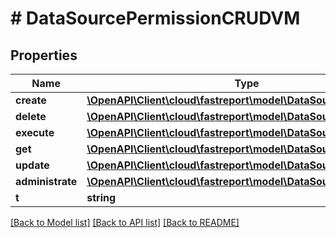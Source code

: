 # # DataSourcePermissionCRUDVM

## Properties

Name | Type | Description | Notes
------------ | ------------- | ------------- | -------------
**create** | [**\OpenAPI\Client\cloud\fastreport\model\DataSourceCreate**](DataSourceCreate.md) |  | [optional]
**delete** | [**\OpenAPI\Client\cloud\fastreport\model\DataSourceDelete**](DataSourceDelete.md) |  | [optional]
**execute** | [**\OpenAPI\Client\cloud\fastreport\model\DataSourceExecute**](DataSourceExecute.md) |  | [optional]
**get** | [**\OpenAPI\Client\cloud\fastreport\model\DataSourceGet**](DataSourceGet.md) |  | [optional]
**update** | [**\OpenAPI\Client\cloud\fastreport\model\DataSourceUpdate**](DataSourceUpdate.md) |  | [optional]
**administrate** | [**\OpenAPI\Client\cloud\fastreport\model\DataSourceAdministrate**](DataSourceAdministrate.md) |  | [optional]
**t** | **string** |  |

[[Back to Model list]](../../README.md#models) [[Back to API list]](../../README.md#endpoints) [[Back to README]](../../README.md)
